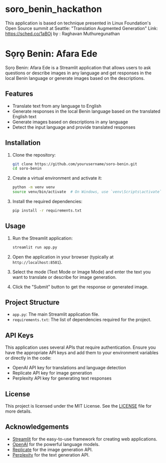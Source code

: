 # soro_benin_hackathon
This application is based on technique presented in Linux Foundation's Open Source summit at Seattle:  "Translation Augmented Generation" 
Link: https://sched.co/1aBOj 
by : Raghavan Muthuregunathan

# Sọrọ Benin: Afara Ede

Sọrọ Benin: Afara Ede is a Streamlit application that allows users to ask questions or describe images in any language and get responses in the local Benin language or generate images based on the descriptions.

## Features

- Translate text from any language to English
- Generate responses in the local Benin language based on the translated English text
- Generate images based on descriptions in any language
- Detect the input language and provide translated responses

## Installation

1. Clone the repository:
    ```sh
    git clone https://github.com/yourusername/soro-benin.git
    cd soro-benin
    ```

2. Create a virtual environment and activate it:
    ```sh
    python -m venv venv
    source venv/bin/activate  # On Windows, use `venv\Scripts\activate`
    ```

3. Install the required dependencies:
    ```sh
    pip install -r requirements.txt
    ```

## Usage

1. Run the Streamlit application:
    ```sh
    streamlit run app.py
    ```

2. Open the application in your browser (typically at `http://localhost:8501`).

3. Select the mode (Text Mode or Image Mode) and enter the text you want to translate or describe for image generation.

4. Click the "Submit" button to get the response or generated image.

## Project Structure

- `app.py`: The main Streamlit application file.
- `requirements.txt`: The list of dependencies required for the project.

## API Keys

This application uses several APIs that require authentication. Ensure you have the appropriate API keys and add them to your environment variables or directly in the code:

- OpenAI API key for translations and language detection
- Replicate API key for image generation
- Perplexity API key for generating text responses

## License

This project is licensed under the MIT License. See the [LICENSE](LICENSE) file for more details.

## Acknowledgements

- [Streamlit](https://streamlit.io/) for the easy-to-use framework for creating web applications.
- [OpenAI](https://www.openai.com/) for the powerful language models.
- [Replicate](https://replicate.com/) for the image generation API.
- [Perplexity](https://www.perplexity.ai/) for the text generation API.
